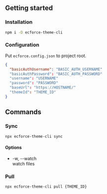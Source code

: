 ## Getting started

### Installation
```bash
npm i -D ecforce-theme-cli
```

### Configuration
Put `ecforce.config.json` to project root.
```json
{
  "basicAuthUsername": "BASIC_AUTH_USERNAME"
  "basicAuthPassword": "BASIC_AUTH_PASSWORD"
  "username": "USERNAME"
  "password": "PASSWORD"
  "baseUrl": "https://HOSTNAME/"
  "themeId": "THEME_ID"
}
```

## Commands

### Sync
```bash
npx ecforce-theme-cli sync
```
#### Options
- -w, --watch  
watch files

### Pull
```bash
npx ecforce-theme-cli pull {THEME_ID}
```

